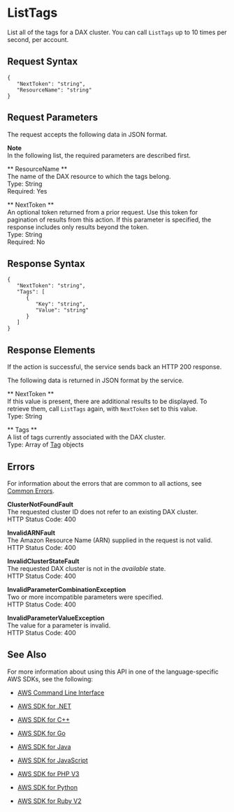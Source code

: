 # ListTags<a name="API_dax_ListTags"></a>

List all of the tags for a DAX cluster\. You can call `ListTags` up to 10 times per second, per account\.

## Request Syntax<a name="API_dax_ListTags_RequestSyntax"></a>

```
{
   "NextToken": "string",
   "ResourceName": "string"
}
```

## Request Parameters<a name="API_dax_ListTags_RequestParameters"></a>

The request accepts the following data in JSON format\.

**Note**  
In the following list, the required parameters are described first\.

 ** ResourceName **   
The name of the DAX resource to which the tags belong\.  
Type: String  
Required: Yes

 ** NextToken **   
An optional token returned from a prior request\. Use this token for pagination of results from this action\. If this parameter is specified, the response includes only results beyond the token\.  
Type: String  
Required: No

## Response Syntax<a name="API_dax_ListTags_ResponseSyntax"></a>

```
{
   "NextToken": "string",
   "Tags": [ 
      { 
         "Key": "string",
         "Value": "string"
      }
   ]
}
```

## Response Elements<a name="API_dax_ListTags_ResponseElements"></a>

If the action is successful, the service sends back an HTTP 200 response\.

The following data is returned in JSON format by the service\.

 ** NextToken **   
If this value is present, there are additional results to be displayed\. To retrieve them, call `ListTags` again, with `NextToken` set to this value\.  
Type: String

 ** Tags **   
A list of tags currently associated with the DAX cluster\.  
Type: Array of [Tag](API_dax_Tag.md) objects

## Errors<a name="API_dax_ListTags_Errors"></a>

For information about the errors that are common to all actions, see [Common Errors](CommonErrors.md)\.

 **ClusterNotFoundFault**   
The requested cluster ID does not refer to an existing DAX cluster\.  
HTTP Status Code: 400

 **InvalidARNFault**   
The Amazon Resource Name \(ARN\) supplied in the request is not valid\.  
HTTP Status Code: 400

 **InvalidClusterStateFault**   
The requested DAX cluster is not in the *available* state\.  
HTTP Status Code: 400

 **InvalidParameterCombinationException**   
Two or more incompatible parameters were specified\.  
HTTP Status Code: 400

 **InvalidParameterValueException**   
The value for a parameter is invalid\.  
HTTP Status Code: 400

## See Also<a name="API_dax_ListTags_SeeAlso"></a>

For more information about using this API in one of the language\-specific AWS SDKs, see the following:

+  [AWS Command Line Interface](http://docs.aws.amazon.com/goto/aws-cli/dax-2017-04-19/ListTags) 

+  [AWS SDK for \.NET](http://docs.aws.amazon.com/goto/DotNetSDKV3/dax-2017-04-19/ListTags) 

+  [AWS SDK for C\+\+](http://docs.aws.amazon.com/goto/SdkForCpp/dax-2017-04-19/ListTags) 

+  [AWS SDK for Go](http://docs.aws.amazon.com/goto/SdkForGoV1/dax-2017-04-19/ListTags) 

+  [AWS SDK for Java](http://docs.aws.amazon.com/goto/SdkForJava/dax-2017-04-19/ListTags) 

+  [AWS SDK for JavaScript](http://docs.aws.amazon.com/goto/AWSJavaScriptSDK/dax-2017-04-19/ListTags) 

+  [AWS SDK for PHP V3](http://docs.aws.amazon.com/goto/SdkForPHPV3/dax-2017-04-19/ListTags) 

+  [AWS SDK for Python](http://docs.aws.amazon.com/goto/boto3/dax-2017-04-19/ListTags) 

+  [AWS SDK for Ruby V2](http://docs.aws.amazon.com/goto/SdkForRubyV2/dax-2017-04-19/ListTags) 